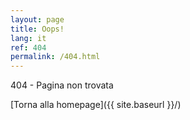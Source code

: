 ```yaml
---
layout: page
title: Oops!
lang: it
ref: 404
permalink: /404.html
---
```


404 - Pagina non trovata

[Torna alla homepage]({{ site.baseurl }}/)
